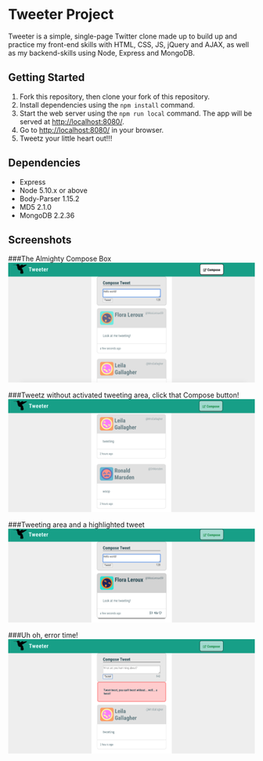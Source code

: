 # Tweeter Project

Tweeter is a simple, single-page Twitter clone made up to build up and practice my front-end skills with HTML, CSS, JS, jQuery and AJAX, as well as my backend-skills using Node, Express and MongoDB.

## Getting Started

1. Fork this repository, then clone your fork of this repository.
2. Install dependencies using the `npm install` command.
3. Start the web server using the `npm run local` command. The app will be served at <http://localhost:8080/>.
4. Go to <http://localhost:8080/> in your browser.
5. Tweetz your little heart out!!!

## Dependencies

- Express
- Node 5.10.x or above
- Body-Parser 1.15.2
- MD5 2.1.0
- MongoDB 2.2.36

## Screenshots

  ###The Almighty Compose Box
!["The almighty Compose box"](https://github.com/chrisstanarsenault/tweeter-1/blob/master/docs/Tweeter-SS-4.png?raw=true)

  ###Tweetz without activated tweeting area, click that Compose button!
!["Tweetz without activated tweeting area, click that Compose button!"](https://github.com/chrisstanarsenault/tweeter-1/blob/master/docs/Tweeter-SS-1.png?raw=true)

  ###Tweeting area and a highlighted tweet
!["Tweeting area and a highlighted tweet"](https://github.com/chrisstanarsenault/tweeter-1/blob/master/docs/Tweeter-SS-3.png?raw=true)

  ###Uh oh, error time!
!["Uh oh, error time!"](https://github.com/chrisstanarsenault/tweeter-1/blob/master/docs/TweeterError-SS-2.png?raw=true)



